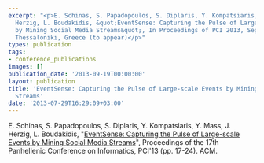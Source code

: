 ```yaml
---
excerpt: "<p>E. Schinas, S. Papadopoulos, S. Diplaris, Y. Kompatsiaris, Y. Mass, J.
  Herzig, L. Boudakidis, &quot;EventSense: Capturing the Pulse of Large-scale Events
  by Mining Social Media Streams&quot;, In Proceedings of PCI 2013, September 19-21,
  Thessaloniki, Greece (to appear)</p>"
types: publication
tags:
- conference_publications
images: []
publication_date: '2013-09-19T00:00:00'
layout: publication
title: 'EventSense: Capturing the Pulse of Large-scale Events by Mining Social Media
  Streams'
date: '2013-07-29T16:29:09+03:00'
---
```

<p>E. Schinas, S. Papadopoulos, S. Diplaris, Y. Kompatsiaris, Y. Mass, J. Herzig, L. Boudakidis, "<a href="http://dl.acm.org/citation.cfm?id=2491851">EventSense: Capturing the Pulse of Large-scale Events by Mining Social Media Streams</a>", Proceedings of the 17th Panhellenic Conference on Informatics, PCI'13 (pp. 17-24). ACM.&nbsp;</p>
